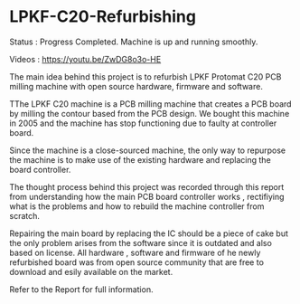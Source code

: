 # LPKF-C20-Refurbishing

Status : Progress Completed. Machine is up and running smoothly. 

Videos : https://youtu.be/ZwDG8o3o-HE

The main idea behind this project is to refurbish LPKF Protomat C20 PCB milling machine with open source hardware, firmware and software.

TThe LPKF C20 machine is a PCB milling machine that creates a PCB board by milling the contour based from the PCB design. We bought this machine in 2005 and the machine has stop functioning due to faulty at controller board.

Since the machine is a close-sourced machine, the only way to repurpose the machine is to make use of the existing hardware and replacing the board controller.

The thought process behind this project was recorded through this report from understanding how the main PCB board controller works , rectifiying what is the problems and how to rebuild the machine controller from scratch.

Repairing the main board by replacing the IC should be a piece of cake but the only problem arises from the software since it is outdated and also based on license. All hardware , software and firmware of he newly refurbished board was from open source community that are free to download and esily available on the market.

Refer to the Report for full information.


